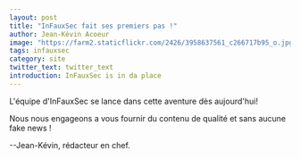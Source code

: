 ```yaml
---
layout: post
title: "InFauxSec fait ses premiers pas !"
author: Jean-Kévin Acoeur
image: "https://farm2.staticflickr.com/2426/3958637561_c266717b95_o.jpg"
tags: infauxsec
category: site
twitter_text: twitter_text
introduction: InFauxSec is in da place
---
```


L'équipe d'InFauxSec se lance dans cette aventure dès aujourd'hui!

Nous nous engageons a vous fournir du contenu de qualité et sans aucune fake news !

  --Jean-Kévin, rédacteur en chef.
